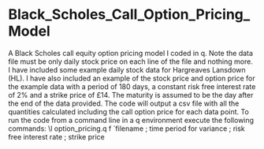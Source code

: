 # Black_Scholes_Call_Option_Pricing_Model
A Black Scholes call equity option pricing model I coded in q.
Note the data file must be only daily stock price on each line of the file and nothing more.
I have included some example daily stock data for Hargreaves Lansdown (HL).
I have also included an example of the stock price and option price for the example data with a period of 180 days, a constant risk free interest rate of 2% and a strike price of £14.
The maturity is assumed to be the day after the end of the data provided.
The code will output a csv file with all the quantities calculated including the call option price for each data point.
To run the code from a command line in a q environment execute the following commands:
\l option_pricing.q
f `filename ; time period for variance ; risk free interest rate ; strike price
